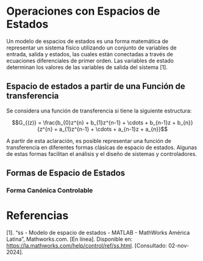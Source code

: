 # Operaciones con Espacios de Estados

Un modelo de espacios de estados es una forma matemática de representar un sistema físico utilizando un conjunto de variables de entrada, salida y estados, las cuales están conectadas a través de ecuaciones diferenciales de primer orden. Las variables de estado determinan los valores de las variables de salida del sistema [1].

## Espacio de estados a partir de una Función de transferencia

Se considera una función de transferencia si tiene la siguiente estructura:

$$G_{(z)} = \frac{b_{0}z^{n} + b_{1}z^{n-1} + \cdots + b_{n-1}z + b_{n}}{z^{n} + a_{1}z^{n-1} + \cdots + a_{n-1}z + a_{n}}$$

A partir de esta aclaración, es posible representar una función de transferencia en diferentes formas clásicas de espacio de estados. Algunas de estas formas facilitan el análisis y el diseño de sistemas y controladores.


## Formas de Espacio de Estados 
### Forma Canónica Controlable




# Referencias
[1]. “ss - Modelo de espacio de estados - MATLAB - MathWorks América Latina”, Mathworks.com. [En línea]. Disponible en: https://la.mathworks.com/help/control/ref/ss.html. [Consultado: 02-nov-2024].

